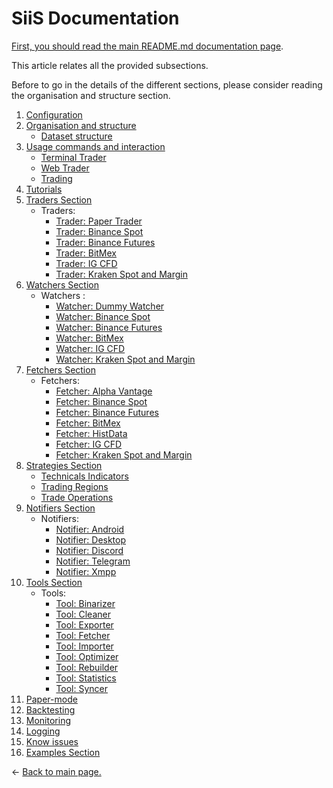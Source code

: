 SiiS Documentation
==================

[First, you should read the main README.md documentation page](../README.md).

This article relates all the provided subsections.

Before to go in the details of the different sections, please consider reading
the organisation and structure section.

1) [Configuration](configuration/index.md)
2) [Organisation and structure](organisation/index.md)
   * [Dataset structure](organisation/dataset.md)
4) [Usage commands and interaction](commands.md)
   * [Terminal Trader](cli.md)
   * [Web Trader](webtrader/index.md)
   * [Trading](trading.md)
5) [Tutorials](tutorials/index.md)
6) [Traders Section](traders/index.md) 
   * Traders:
     * [Trader: Paper Trader](traders/papertrader.md)
     * [Trader: Binance Spot](traders/binance.md)
     * [Trader: Binance Futures](traders/binancefutures.md)
     * [Trader: BitMex](traders/bitmex.md)
     * [Trader: IG CFD](traders/ig.md)
     * [Trader: Kraken Spot and Margin](traders/kraken.md)
7) [Watchers Section](watchers/index.md)
   * Watchers :
     * [Watcher: Dummy Watcher](watchers/dummy.md)
     * [Watcher: Binance Spot](watchers/binance.md)
     * [Watcher: Binance Futures](watchers/binancefutures.md)
     * [Watcher: BitMex](watchers/bitmex.md)
     * [Watcher: IG CFD](watchers/ig.md)
     * [Watcher: Kraken Spot and Margin](watchers/kraken.md)
8) [Fetchers Section](fetchers/index.md)
     * Fetchers:
       * [Fetcher: Alpha Vantage](fetchers/alphavantage.md)
       * [Fetcher: Binance Spot](fetchers/binance.md)
       * [Fetcher: Binance Futures](fetchers/binancefutures.md)
       * [Fetcher: BitMex](fetchers/bitmex.md)
       * [Fetcher: HistData](fetchers/histdata.md)
       * [Fetcher: IG CFD](fetchers/ig.md)
       * [Fetcher: Kraken Spot and Margin](fetchers/kraken.md)
9) [Strategies Section](strategies/index.md)
   * [Technicals Indicators](strategies/indicators.md)
   * [Trading Regions](strategies/regions.md)
   * [Trade Operations](strategies/tradeops.md)
10) [Notifiers Section](notifiers/index.md)
    * Notifiers:
      * [Notifier: Android](notifiers/android.md) 
      * [Notifier: Desktop](notifiers/desktop.md)
      * [Notifier: Discord](notifiers/discord.md)
      * [Notifier: Telegram](notifiers/telegram.md)
      * [Notifier: Xmpp](notifiers/xmpp.md)
11) [Tools Section](tools/index.md)
    * Tools:
      * [Tool: Binarizer](tools/binarizer.md) 
      * [Tool: Cleaner](tools/cleaner.md)
      * [Tool: Exporter](tools/exporter.md)
      * [Tool: Fetcher](tools/fetcher.md)
      * [Tool: Importer](tools/importer.md)
      * [Tool: Optimizer](tools/optimizer.md)
      * [Tool: Rebuilder](tools/rebuilder.md)
      * [Tool: Statistics](tools/statistics.md)
      * [Tool: Syncer](tools/syncer.md)
12) [Paper-mode](papermode/index.md)
13) [Backtesting](backtesting/index.md)
14) [Monitoring](monitor/index.md)
15) [Logging](logging.md)
16) [Know issues](bugs.md)
17) [Examples Section](examples)

<- [Back to main page.](../README.md)
